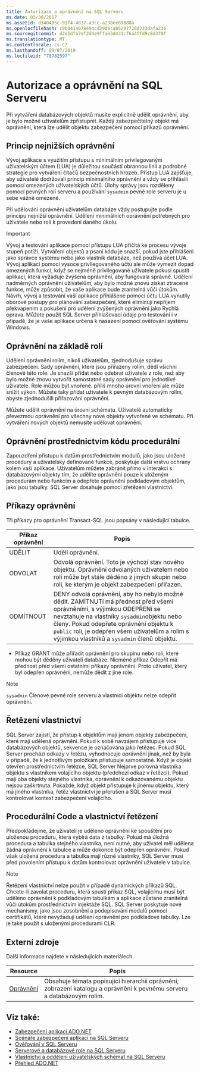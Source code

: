 ```yaml
---
title: Autorizace a oprávnění na SQL Serveru
ms.date: 03/30/2017
ms.assetid: d340405c-91f4-4837-a3cc-a238ee89888a
ms.openlocfilehash: c9b041a078494cd29d6cab5297728d233dafa236
ms.sourcegitcommit: d2e1dfa7ef2d4e9ffae3d431cf6a4ffd9c8d378f
ms.translationtype: MT
ms.contentlocale: cs-CZ
ms.lasthandoff: 09/07/2019
ms.locfileid: "70782597"
---
```

# <a name="authorization-and-permissions-in-sql-server"></a>Autorizace a oprávnění na SQL Serveru
Při vytváření databázových objektů musíte explicitně udělit oprávnění, aby je bylo možné uživatelům zpřístupnit. Každý zabezpečitelný objekt má oprávnění, která lze udělit objektu zabezpečení pomocí příkazů oprávnění.  
  
## <a name="the-principle-of-least-privilege"></a>Princip nejnižších oprávnění  
 Vývoj aplikace s využitím přístupu s minimálním privilegovaným uživatelským účtem (LUA) je důležitou součástí obrannou linií a podrobné strategie pro vytváření čítačů bezpečnostních hrozeb. Přístup LUA zajišťuje, aby uživatelé dodržovali princip minimálního oprávnění a vždy se přihlásili pomocí omezených uživatelských účtů. Úlohy správy jsou rozděleny pomocí pevných rolí serveru a používání `sysadmin` pevné role serveru je u sebe vážně omezené.  
  
 Při udělování oprávnění uživatelům databáze vždy postupujte podle principu nejnižší oprávnění. Udělení minimálních oprávnění potřebných pro uživatele nebo roli k provedení daného úkolu.  
  
> [!IMPORTANT]
> Vývoj a testování aplikace pomocí přístupu LUA přičítá ke procesu vývoje stupeň potíží. Vytváření objektů a psaní kódu je snazší, pokud jste přihlášeni jako správce systému nebo jako vlastník databáze, než používá účet LUA. Vývoj aplikací pomocí vysoce privilegovaného účtu ale může vymezit dopad omezených funkcí, když se nejméně privilegované uživatele pokusí spustit aplikaci, která vyžaduje zvýšená oprávnění, aby fungovala správně. Udělení nadměrných oprávnění uživatelům, aby bylo možné znovu získat ztracené funkce, může způsobit, že vaše aplikace bude zranitelná vůči útokům. Návrh, vývoj a testování vaší aplikace přihlášené pomocí účtu LUA vynutily oborové postupy pro plánování zabezpečení, které eliminují nepříjem překvapením a pokušení pro udělení zvýšených oprávnění jako Rychlá oprava. Můžete použít SQL Server přihlašovací údaje pro testování i v případě, že je vaše aplikace určena k nasazení pomocí ověřování systému Windows.  
  
## <a name="role-based-permissions"></a>Oprávnění na základě rolí  
 Udělení oprávnění rolím, nikoli uživatelům, zjednodušuje správu zabezpečení. Sady oprávnění, které jsou přiřazeny rolím, dědí všichni členové této role. Je snazší přidat nebo odebrat uživatele z role, než aby bylo možné znovu vytvořit samostatné sady oprávnění pro jednotlivé uživatele. Role můžou být vnořené. příliš mnoho úrovní vnoření ale může snížit výkon. Můžete taky přidat uživatele k pevným databázovým rolím, abyste zjednodušili přiřazování oprávnění.  
  
 Můžete udělit oprávnění na úrovni schématu. Uživatelé automaticky převezmou oprávnění pro všechny nové objekty vytvořené ve schématu. Při vytváření nových objektů nemusíte udělovat oprávnění.  
  
## <a name="permissions-through-procedural-code"></a>Oprávnění prostřednictvím kódu procedurální  
 Zapouzdření přístupu k datům prostřednictvím modulů, jako jsou uložené procedury a uživatelsky definované funkce, poskytuje další vrstvu ochrany kolem vaší aplikace. Uživatelům můžete zabránit přímo v interakci s databázovými objekty tím, že udělíte oprávnění pouze k uloženým procedurám nebo funkcím a odepřete oprávnění podkladovým objektům, jako jsou tabulky. SQL Server dosahuje pomocí zřetězení vlastnictví.  
  
## <a name="permission-statements"></a>Příkazy oprávnění  
 Tři příkazy pro oprávnění Transact-SQL jsou popsány v následující tabulce.  
  
|Příkaz oprávnění|Popis|  
|--------------------------|-----------------|  
|UDĚLIT|Udělí oprávnění.|  
|ODVOLAT|Odvolá oprávnění. Toto je výchozí stav nového objektu. Oprávnění odvolaných uživatelem nebo rolí může být stále děděno z jiných skupin nebo rolí, ke kterým je objekt zabezpečení přiřazen.|  
|ODMÍTNOUT|DENY odvolá oprávnění, aby ho nebylo možné dědit. ZAMÍTNUTí má přednost před všemi oprávněními, s výjimkou ODEPŘENí se nevztahuje na vlastníky `sysadmin`objektu nebo členy. Pokud odepřete oprávnění objektu k `public` roli, je odepřen všem uživatelům a rolím s výjimkou vlastníků a `sysadmin` členů objektu.|  
  
- Příkaz GRANT může přiřadit oprávnění pro skupinu nebo roli, které mohou být děděny uživateli databáze. Nicméně příkaz Odepřít má přednost před všemi ostatními příkazy oprávnění. Proto uživatel, který byl odepřen oprávnění, nemůže dědit z jiné role.  
  
> [!NOTE]
> `sysadmin` Členové pevné role serveru a vlastníci objektu nelze odepřít oprávnění.  
  
## <a name="ownership-chains"></a>Řetězení vlastnictví  
 SQL Server zajistí, že přístup k objektům mají jenom objekty zabezpečení, které mají udělená oprávnění. Pokud k sobě navzájem přistupuje více databázových objektů, sekvence je označována jako řetězec. Pokud SQL Server prochází odkazy v řetězu, vyhodnocuje oprávnění jinak, než by byla v případě, že k jednotlivým položkám přistupuje samostatně. Když je objekt otevřen prostřednictvím řetězce, SQL Server Nejprve porovná vlastníka objektu s vlastníkem volajícího objektu (předchozí odkaz v řetězci). Pokud mají oba objekty stejného vlastníka, oprávnění k odkazovanému objektu nejsou zaškrtnuta. Pokaždé, když objekt přistupuje k jinému objektu, který má jiného vlastníka, řetěz vlastnictví je přerušen a SQL Server musí kontrolovat kontext zabezpečení volajícího.  
  
## <a name="procedural-code-and-ownership-chaining"></a>Procedurální Code a vlastnictví řetězení  
 Předpokládejme, že uživateli je uděleno oprávnění ke spouštění pro uloženou proceduru, která vybírá data z tabulky. Pokud má úložná procedura a tabulka stejného vlastníka, není nutné, aby uživatel měl udělena žádná oprávnění k tabulce a může dokonce být odepřen oprávnění. Pokud však uložená procedura a tabulka mají různé vlastníky, SQL Server musí před povolením přístupu k datům kontrolovat oprávnění uživatele v tabulce.  
  
> [!NOTE]
> Řetězení vlastnictví nelze použít v případě dynamických příkazů SQL. Chcete-li zavolat proceduru, která spustí příkaz SQL, volajícímu musí být uděleno oprávnění k podkladovým tabulkám a aplikace zůstane zranitelná vůči útokům prostřednictvím injektáže SQL. SQL Server poskytuje nové mechanismy, jako jsou zosobnění a podepisování modulů pomocí certifikátů, které nevyžadují udělení oprávnění pro podkladové tabulky. Lze je také použít s uloženými procedurami CLR.  
  
## <a name="external-resources"></a>Externí zdroje  
 Další informace najdete v následujících materiálech.  
  
|Resource|Popis|  
|--------------|-----------------|  
|[Oprávnění](/sql/relational-databases/security/permissions-database-engine)|Obsahuje témata popisující hierarchii oprávnění, zobrazení katalogu a oprávnění k pevnému serveru a databázovým rolím.|
  
## <a name="see-also"></a>Viz také:

- [Zabezpečení aplikací ADO.NET](../securing-ado-net-applications.md)
- [Scénáře zabezpečení aplikací na SQL Serveru](application-security-scenarios-in-sql-server.md)
- [Ověřování v SQL Serveru](authentication-in-sql-server.md)
- [Serverové a databázové role na SQL Serveru](server-and-database-roles-in-sql-server.md)
- [Vlastnictví a oddělení uživatelských schémat na SQL Serveru](ownership-and-user-schema-separation-in-sql-server.md)
- [Přehled ADO.NET](../ado-net-overview.md)
